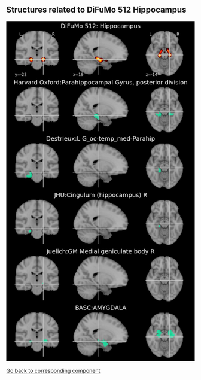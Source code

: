 


## Structures related to DiFuMo 512 Hippocampus

![270](270.jpg "Structures related to DiFuMo 512 Hippocampus")

[Go back to corresponding component](https://parietal-inria.github.io/DiFuMo/512/html/270.html)